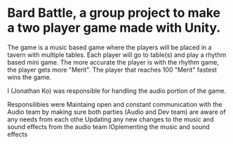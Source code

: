 # Bard Battle, a group project to make a two player game made with Unity.

The game is a music based game where the players will be placed in a tavern with multiple tables. Each player will go to table(s) and play a rhythm based mini game. The more accurate the player is with the rhythm game, the player gets more "Merit". The player that reaches 100 "Merit" fastest wins the game. 

I (Jonathan Ko) was responsible for handling the audio portion of the game.

Responsilibies were 
        Maintaing open and constant communication with the Audio team by making sure both parties (Audio and Dev team) are aware of any needs from each othe
        Updating any new changes to the music and sound effects from the audio team
        IOplementing the music and sound effects

